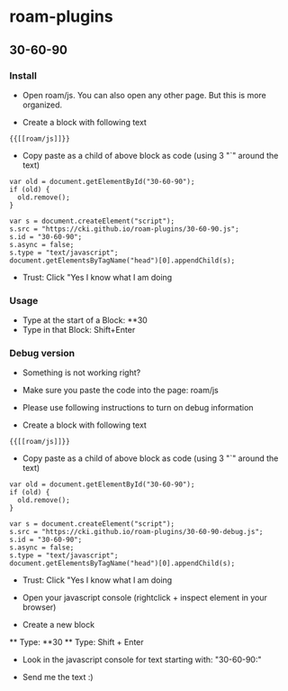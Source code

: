 # roam-plugins

## 30-60-90

### Install

* Open roam/js. You can also open any other page. But this is more organized.

* Create a block with following text

```
{{[[roam/js]]}}
```

* Copy paste as a child of above block as code (using  3 "`" around the text)

```
var old = document.getElementById("30-60-90");
if (old) {
  old.remove();
}

var s = document.createElement("script");
s.src = "https://cki.github.io/roam-plugins/30-60-90.js";
s.id = "30-60-90";
s.async = false;
s.type = "text/javascript";
document.getElementsByTagName("head")[0].appendChild(s);
```

* Trust: Click "Yes I know what I am doing



### Usage

* Type at the start of a Block: **30
* Type in that Block: Shift+Enter


### Debug version

* Something is not working right?

* Make sure you paste the code into the page: roam/js

* Please use following instructions to turn on debug information

* Create a block with following text

```
{{[[roam/js]]}}
```

* Copy paste as a child of above block as code (using  3 "`" around the text)

```
var old = document.getElementById("30-60-90");
if (old) {
  old.remove();
}

var s = document.createElement("script");
s.src = "https://cki.github.io/roam-plugins/30-60-90-debug.js";
s.id = "30-60-90";
s.async = false;
s.type = "text/javascript";
document.getElementsByTagName("head")[0].appendChild(s);
```

* Trust: Click "Yes I know what I am doing

* Open your javascript console (rightclick + inspect element in your browser)

* Create a new block

** Type: **30 
** Type: Shift + Enter

* Look in the javascript console for text starting with: "30-60-90:"

* Send me the text :)
